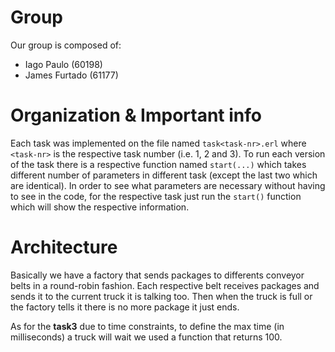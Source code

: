 # Group

Our group is composed of:

- Iago Paulo (60198)
- James Furtado (61177)

# Organization & Important info

Each task was implemented on the file named `task<task-nr>.erl` where `<task-nr>` is the respective task number (i.e. 1, 2 and 3). To run each version of the task there is a respective function named `start(...)` which takes different number of parameters in different task (except the last two which are identical). In order to see what parameters are necessary without having to see in the code, for the respective task just run the `start()` function which will show the respective information.

# Architecture

Basically we have a factory that sends packages to differents conveyor belts in a round-robin fashion. Each respective belt receives packages and sends it to the current truck it is talking too. Then when the truck is full or the factory tells it there is no more package it just ends.

As for the **task3** due to time constraints, to define the max time (in milliseconds) a truck will wait we used a function that returns 100.
